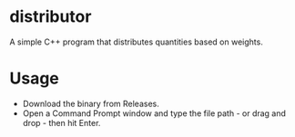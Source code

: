 # distributor
A simple C++ program that distributes quantities based on weights.

# Usage
- Download the binary from Releases.
- Open a Command Prompt window and type the file path - or drag and drop - then hit Enter.

